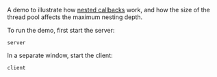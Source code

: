 A demo to illustrate how [nested callbacks][1] work, and how the size of
the thread pool affects the maximum nesting depth.

To run the demo, first start the server:

```
server
```

In a separate window, start the client:

```
client
```

[1]: https://doc.zeroc.com/display/Ice37/Nested+Invocations
